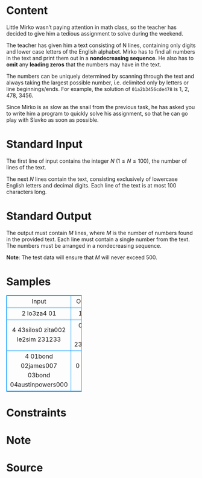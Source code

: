 
# Content

Little Mirko wasn’t paying attention in math class, so the teacher has decided to give him a tedious 
assignment to solve during the weekend. 

The teacher has given him a text consisting of N lines, containing only digits and lower case letters of 
the English alphabet. Mirko has to find all numbers in the text and print them out in a **nondecreasing 
sequence**. He also has to **omit** any **leading zeros** that the numbers may have in the text. 

The numbers can be uniquely determined by scanning through the text and always taking the largest 
possible number, i.e. delimited only by letters or line beginnings/ends. For example, the solution of 
`01a2b3456cde478` is $1$, $2$, $478$, $3456$. 

Since Mirko is as slow as the snail from the previous task, he has asked you to write him a program to
quickly solve his assignment, so that he can go play with Slavko as soon as possible.

# Standard Input

The first line of input contains the integer $N$ ($1 \leq N \leq 100$), the number of lines of the text. 

The next $N$ lines contain the text, consisting exclusively of lowercase English letters and decimal digits. 
Each line of the text is at most $100$ characters long.

# Standard Output

The output must contain $M$ lines, where $M$ is the number of numbers found in the provided text. Each 
line must contain a single number from the text. The numbers must be arranged in a nondecreasing 
sequence. 

**Note**: The test data will ensure that $M$ will never exceed $500$.

# Samples

<style>
        table,table tr th, table tr td { border:1px solid #0094ff; }
        table { width: 200px; min-height: 25px; line-height: 25px; text-align: center; border-collapse: collapse;}   
    </style>
<table>
	<tr>
		<td>Input</td>
		<td>Output</td>
	</tr>
<tr><td>2 
lo3za4 
01</td><td>1 
3 
4</td></tr><tr><td>4 
43silos0 
zita002 
le2sim 
231233</td><td>0 
2 
2 
43 
231233</td></tr><tr><td>4 
01bond 
02james007 
03bond 
04austinpowers000</td><td>0 
1 
2 
3 
4 
7</td></tr></table>


# Constraints



# Note



# Source


